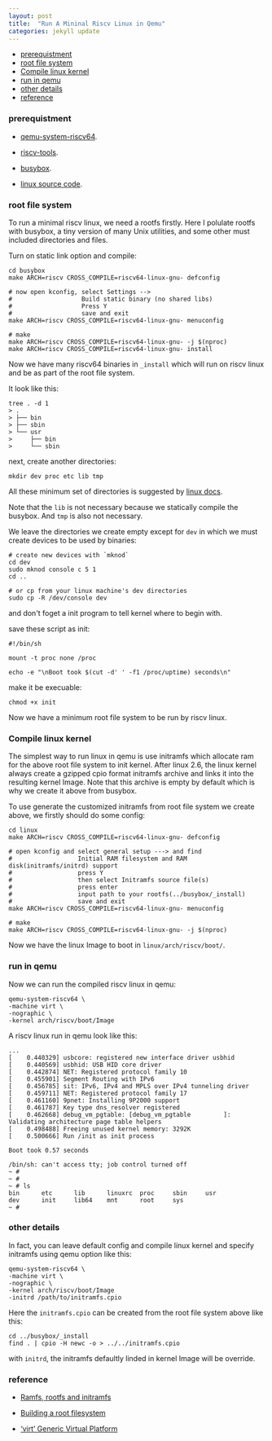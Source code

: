 ```yaml
---
layout: post
title:  "Run A Mininal Riscv Linux in Qemu"
categories: jekyll update
---
```


<!-- vim-markdown-toc GFM -->

* [prerequistment](#prerequistment)
* [root file system](#root-file-system)
* [Compile linux kernel](#compile-linux-kernel)
* [run in qemu](#run-in-qemu)
* [other details](#other-details)
* [reference](#reference)

<!-- vim-markdown-toc -->

### prerequistment

- [qemu-system-riscv64](https://github.com/qemu/qemu
).

- [riscv-tools](https://github.com/riscv-software-src/riscv-tools).

- [busybox](https://www.busybox.net/about.html).

- [linux source code](https://github.com/torvalds/linux
).

### root file system

To run a minimal riscv linux, we need a rootfs firstly. Here I polulate rootfs with busybox, a tiny version of many Unix utilities, and some other must included directories and files.

Turn on static link option and compile:
```
cd busybox
make ARCH=riscv CROSS_COMPILE=riscv64-linux-gnu- defconfig

# now open kconfig, select Settings -->
#                   Build static binary (no shared libs)
#                   Press Y
#                   save and exit
make ARCH=riscv CROSS_COMPILE=riscv64-linux-gnu- menuconfig

# make
make ARCH=riscv CROSS_COMPILE=riscv64-linux-gnu- -j $(nproc)
make ARCH=riscv CROSS_COMPILE=riscv64-linux-gnu- install
```
Now we have many riscv64 binaries in `_install` which will run on riscv linux and be as part of the root file system.

It look like this:
```
tree . -d 1
> .
> ├── bin
> ├── sbin
> └── usr
>     ├── bin
>     └── sbin
```

next, create another directories:
```
mkdir dev proc etc lib tmp
```

All these minimum set of directories is suggested by [linux docs](https://tldp.org/HOWTO/Bootdisk-HOWTO/buildroot.html#AEN315).

Note that the `lib` is not necessary because we statically compile the busybox. And `tmp` is also not necessary.

We leave the directories we create empty except for `dev` in which we must create devices to be used by binaries:
```
# create new devices with `mknod`
cd dev
sudo mknod console c 5 1 
cd ..

# or cp from your linux machine's dev directories
sudo cp -R /dev/console dev
```

and don't foget a init program to tell kernel where to begin with.

save these script as init:
```
#!/bin/sh

mount -t proc none /proc

echo -e "\nBoot took $(cut -d' ' -f1 /proc/uptime) seconds\n"
```
make it be execuable:
```
chmod +x init
```

Now we have a minimum root file system to be run by riscv linux.

### Compile linux kernel

The simplest way to run linux in qemu is use initramfs which allocate ram for the above root file system to init kernel.
After linux 2.6, the linux kernel always create a gzipped cpio format initramfs archive and links it into the resulting kernel Image. Note that this archive is empty by default which is why we create it above from busybox.

To use generate the customized initramfs from root file system we create above, we firstly should do some config:

```
cd linux
make ARCH=riscv CROSS_COMPILE=riscv64-linux-gnu- defconfig

# open kconfig and select general setup ---> and find
#                  Initial RAM filesystem and RAM disk(initramfs/initrd) support
#                  press Y 
#                  then select Initramfs source file(s)
#                  press enter
#                  input path to your rootfs(../busybox/_install)
#                  save and exit
make ARCH=riscv CROSS_COMPILE=riscv64-linux-gnu- menuconfig

# make
make ARCH=riscv CROSS_COMPILE=riscv64-linux-gnu- -j $(nproc)
```

Now we have the linux Image to boot in `linux/arch/riscv/boot/`.

### run in qemu

Now we can run the compiled riscv linux in qemu:
```
qemu-system-riscv64 \
-machine virt \
-nographic \
-kernel arch/riscv/boot/Image
```

A riscv linux run in qemu look like this:
```
...
[    0.440329] usbcore: registered new interface driver usbhid
[    0.440569] usbhid: USB HID core driver
[    0.442874] NET: Registered protocol family 10
[    0.455901] Segment Routing with IPv6
[    0.456785] sit: IPv6, IPv4 and MPLS over IPv4 tunneling driver
[    0.459711] NET: Registered protocol family 17
[    0.461160] 9pnet: Installing 9P2000 support
[    0.461787] Key type dns_resolver registered
[    0.462668] debug_vm_pgtable: [debug_vm_pgtable         ]: Validating architecture page table helpers
[    0.498488] Freeing unused kernel memory: 3292K
[    0.500666] Run /init as init process

Boot took 0.57 seconds

/bin/sh: can't access tty; job control turned off
~ #
~ #
~ # ls
bin      etc      lib      linuxrc  proc     sbin     usr
dev      init     lib64    mnt      root     sys
~ #
```

### other details

In fact, you can leave default config and compile linux kernel and specify initramfs using qemu option like this:
```
qemu-system-riscv64 \
-machine virt \
-nographic \
-kernel arch/riscv/boot/Image
-initrd /path/to/initramfs.cpio
```

Here the `initramfs.cpio` can be created from the root file system above like this:
```
cd ../busybox/_install
find . | cpio -H newc -o > ../../initramfs.cpio
```

with `initrd`, the initramfs defaultly linded in kernel Image will be override.

### reference

- [Ramfs, rootfs and initramfs](https://www.kernel.org/doc/html/latest/filesystems/ramfs-rootfs-initramfs.html)

- [Building a root filesystem](https://tldp.org/HOWTO/Bootdisk-HOWTO/buildroot.html)

- [‘virt’ Generic Virtual Platform](https://www.qemu.org/docs/master/system/riscv/virt.html)


